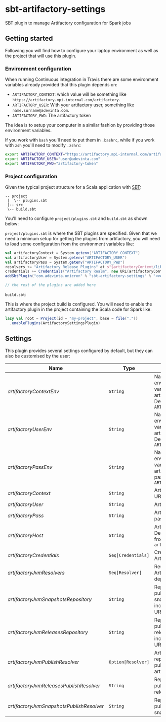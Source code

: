# sbt-artifactory-settings

SBT plugin to manage Artifactory configuration for Spark jobs

## Getting started

Following you will find how to configure your laptop environment as well as the project that will use this plugin.

### Environment configuration

When running Continuous integration in Travis there are some environment variables already provided that this plugin depends on:
- `ARTIFACTORY_CONTEXT`: which value will be something like `https://artifactory.mpi-internal.com/artifactory`.
- `ARTIFACTORY_USER`: With your artifactory user, something like `name.surname@adevinta.com`.
- `ARTIFACTORY_PWD`: The artifactory token

The idea is to setup your computer in a similar fashion by providing those environment variables.

If you work with `bash` you'll need to put them in `.bashrc`, while if you work with `zsh` you'll need to modify `.zshrc`:

```bash
export ARTIFACTORY_CONTEXT="https://artifactory.mpi-internal.com/artifactory"
export ARTIFACTORY_USER="user@adevinta.com"
export ARTIFACTORY_PWD="artifactory-token"
```

### Project configuration

Given the typical project structure for a Scala application with [SBT](https://www.scala-sbt.org/):

```
-- project
 |  \-- plugins.sbt
 |-- src
 \-- build.sbt
```

You'll need to configure `project/plugins.sbt` and `build.sbt` as shown below:

`project/plugins.sbt` is where the SBT plugins are specified. Given that we need a minimum setup for getting the plugins
 from artifactory, you will need to load some configuration from the environment variables like:

```scala
val artifactoryContext = System.getenv("ARTIFACTORY_CONTEXT")
val artifactoryUser = System.getenv("ARTIFACTORY_USER")
val artifactoryPass = System.getenv("ARTIFACTORY_PWD")
resolvers += "Artifactory Release Plugins" at s"$artifactoryContext/libs-release"
credentials += Credentials("Artifactory Realm", new URL(artifactoryContext).getAuthority, artifactoryUser, artifactoryPass)
addSbtPlugin("com.adevinta.unicron" % "sbt-artifactory-settings" % "<version>")

// the rest of the plugins are added here
```

`build.sbt`:

This is where the project build is configured. You will need to enable the artifactory plugin
 in the project containing the Scala code for Spark like:
```scala
lazy val root = Project(id = "my-project", base = file("."))
  .enablePlugins(ArtifactorySettingsPlugin)
```

## Settings

This plugin provides several settings configured by default, but they can also be customised by the user:

| Name | Type | Description |
| ---- | ---- | ----------- |
| *artifactoryContextEnv* | `String` | Name for the environment variable holding the artifactory context. Default `ARTIFACTORY_CONTEXT` |
| *artifactoryUserEnv* | `String` | Name for the environment variable holding the artifactory user. Default `ARTIFACTORY_USER` |
| *artifactoryPassEnv* | `String` | Name for the environment variable holding the artifactory password. Default `ARTIFACTORY_PWD` |
| *artifactoryContext* | `String` | Artifactory base URL |
| *artifactoryUser* | `String` | Artifactory user |
| *artifactoryPass* | `String` | Artifactory password |
| *artifactoryHost* | `String` | Artifactory host. Default: Extracted from the `artifactoryContext` |
| *artifactoryCredentials* | `Seq[Credentials]` | Credentials for Artifactory |
| *artifactoryJvmResolvers* | `Seq[Resolver]` | Resolvers for Artifactory dependencies |
| *artifactoryJvmSnapshotsRepository* | `String` | Repository for publishing JVM snapshot artifacts including the base URL |
| *artifactoryJvmReleasesRepository* | `String`  | Repository for publishing JVM release artifacts including the base URL |
| *artifactoryJvmPublishResolver* | `Option[Resolver]` | Artifactory repository for publishing JVM artifacts |
| *artifactoryJvmReleasesPublishResolver* | `String` | Repository for publishing JVM release artifacts |
| *artifactoryJvmSnapshotsPublishResolver* | `String` | Repository for publishing JVM snapshot artifacts |
